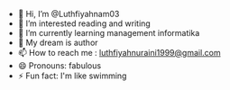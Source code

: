 - 👋 Hi, I’m @Luthfiyahnam03
- 👀 I’m interested reading and writing
- 🌱 I’m currently learning management informatika
- 💞️ My dream is author
- 📫 How to reach me : luthfiyahnuraini1999@gmail.com
- 😄 Pronouns: fabulous
- ⚡ Fun fact: I'm like swimming

<!---
Luthfiyahnam03/Luthfiyahnam03 is a ✨ special ✨ repository because its `README.md` (this file) appears on your GitHub profile.
You can click the Preview link to take a look at your changes.
--->
